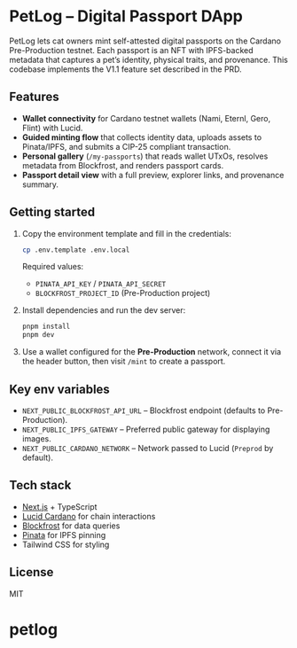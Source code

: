 ﻿# PetLog – Digital Passport DApp

PetLog lets cat owners mint self-attested digital passports on the Cardano Pre-Production testnet. Each passport is an NFT with IPFS-backed metadata that captures a pet’s identity, physical traits, and provenance. This codebase implements the V1.1 feature set described in the PRD.

## Features

- **Wallet connectivity** for Cardano testnet wallets (Nami, Eternl, Gero, Flint) with Lucid.
- **Guided minting flow** that collects identity data, uploads assets to Pinata/IPFS, and submits a CIP-25 compliant transaction.
- **Personal gallery** (`/my-passports`) that reads wallet UTxOs, resolves metadata from Blockfrost, and renders passport cards.
- **Passport detail view** with a full preview, explorer links, and provenance summary.

## Getting started

1. Copy the environment template and fill in the credentials:
   ```sh
   cp .env.template .env.local
   ```
   Required values:
   - `PINATA_API_KEY` / `PINATA_API_SECRET`
   - `BLOCKFROST_PROJECT_ID` (Pre-Production project)

2. Install dependencies and run the dev server:
   ```sh
   pnpm install
   pnpm dev
   ```

3. Use a wallet configured for the **Pre-Production** network, connect it via the header button, then visit `/mint` to create a passport.

## Key env variables

- `NEXT_PUBLIC_BLOCKFROST_API_URL` – Blockfrost endpoint (defaults to Pre-Production).
- `NEXT_PUBLIC_IPFS_GATEWAY` – Preferred public gateway for displaying images.
- `NEXT_PUBLIC_CARDANO_NETWORK` – Network passed to Lucid (`Preprod` by default).

## Tech stack

- [Next.js](https://nextjs.org/) + TypeScript
- [Lucid Cardano](https://lucid.spacebudz.io/) for chain interactions
- [Blockfrost](https://blockfrost.io/) for data queries
- [Pinata](https://www.pinata.cloud/) for IPFS pinning
- Tailwind CSS for styling

## License

MIT
# petlog
